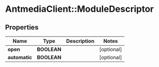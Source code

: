 # AntmediaClient::ModuleDescriptor

## Properties
Name | Type | Description | Notes
------------ | ------------- | ------------- | -------------
**open** | **BOOLEAN** |  | [optional] 
**automatic** | **BOOLEAN** |  | [optional] 


